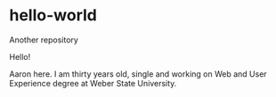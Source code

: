 # hello-world
Another repository

Hello! 

Aaron here. I am thirty years old, single and working on Web and User Experience 
degree at Weber State University.
